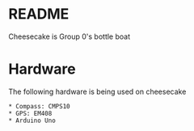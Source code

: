 
# README

Cheesecake is Group 0's bottle boat

# Hardware

The following hardware is being used on cheesecake

	* Compass: CMPS10
	* GPS: EM408
	* Arduino Uno
